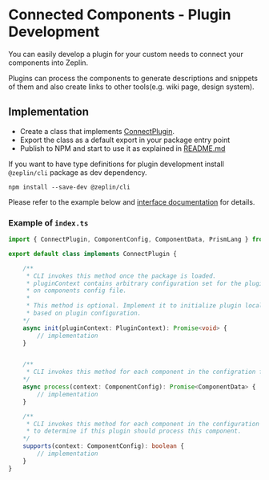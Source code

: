 # Connected Components - Plugin Development

You can easily develop a plugin for your custom needs to connect your components into Zeplin.

Plugins can process the components to generate descriptions and snippets of them and also create links to other tools(e.g. wiki page, design system).

## Implementation

 - Create a class that implements [ConnectPlugin](./src/commands/connect/interfaces/plugin.d.ts).
 - Export the class as a default export in your package entry point
 - Publish to NPM and start to use it as explained in [README.md](./README.md#plugin-usage)

 If you want to have type definitions for plugin development install `@zeplin/cli` package as dev dependency.
```
npm install --save-dev @zeplin/cli
```

Please refer to the example below and [interface documentation](./docs/cli.connectplugin.md) for details.

### Example of `index.ts`
```typescript
import { ConnectPlugin, ComponentConfig, ComponentData, PrismLang } from "@zeplin/cli";

export default class implements ConnectPlugin {

    /**
     * CLI invokes this method once the package is loaded.
     * pluginContext contains arbitrary configuration set for the plugin
     * on components config file.
     *
     * This method is optional. Implement it to initialize plugin locals etc.
     * based on plugin configuration.
    */
    async init(pluginContext: PluginContext): Promise<void> {
        // implementation
    }


    /**
     * CLI invokes this method for each component in the configration file.
    */
    async process(context: ComponentConfig): Promise<ComponentData> {
        // implementation
    }

    /**
     * CLI invokes this method for each component in the configuration file
     * to determine if this plugin should process this component.
    */
    supports(context: ComponentConfig): boolean {
        // implementation
    }
}
